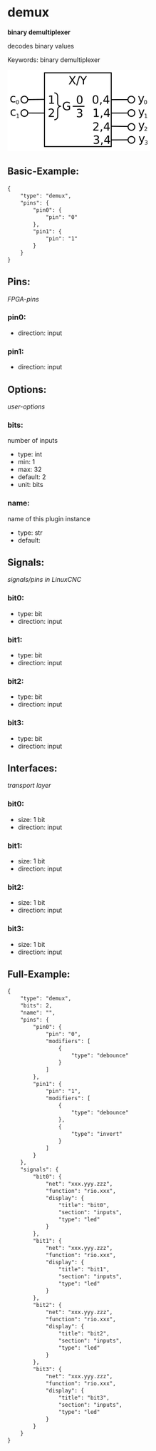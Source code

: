 # demux
**binary demultiplexer**

decodes binary values

Keywords: binary demultiplexer


![image.png](image.png)

## Basic-Example:
```
{
    "type": "demux",
    "pins": {
        "pin0": {
            "pin": "0"
        },
        "pin1": {
            "pin": "1"
        }
    }
}
```

## Pins:
*FPGA-pins*
### pin0:

 * direction: input

### pin1:

 * direction: input


## Options:
*user-options*
### bits:
number of inputs

 * type: int
 * min: 1
 * max: 32
 * default: 2
 * unit: bits

### name:
name of this plugin instance

 * type: str
 * default: 


## Signals:
*signals/pins in LinuxCNC*
### bit0:

 * type: bit
 * direction: input

### bit1:

 * type: bit
 * direction: input

### bit2:

 * type: bit
 * direction: input

### bit3:

 * type: bit
 * direction: input


## Interfaces:
*transport layer*
### bit0:

 * size: 1 bit
 * direction: input

### bit1:

 * size: 1 bit
 * direction: input

### bit2:

 * size: 1 bit
 * direction: input

### bit3:

 * size: 1 bit
 * direction: input


## Full-Example:
```
{
    "type": "demux",
    "bits": 2,
    "name": "",
    "pins": {
        "pin0": {
            "pin": "0",
            "modifiers": [
                {
                    "type": "debounce"
                }
            ]
        },
        "pin1": {
            "pin": "1",
            "modifiers": [
                {
                    "type": "debounce"
                },
                {
                    "type": "invert"
                }
            ]
        }
    },
    "signals": {
        "bit0": {
            "net": "xxx.yyy.zzz",
            "function": "rio.xxx",
            "display": {
                "title": "bit0",
                "section": "inputs",
                "type": "led"
            }
        },
        "bit1": {
            "net": "xxx.yyy.zzz",
            "function": "rio.xxx",
            "display": {
                "title": "bit1",
                "section": "inputs",
                "type": "led"
            }
        },
        "bit2": {
            "net": "xxx.yyy.zzz",
            "function": "rio.xxx",
            "display": {
                "title": "bit2",
                "section": "inputs",
                "type": "led"
            }
        },
        "bit3": {
            "net": "xxx.yyy.zzz",
            "function": "rio.xxx",
            "display": {
                "title": "bit3",
                "section": "inputs",
                "type": "led"
            }
        }
    }
}
```
